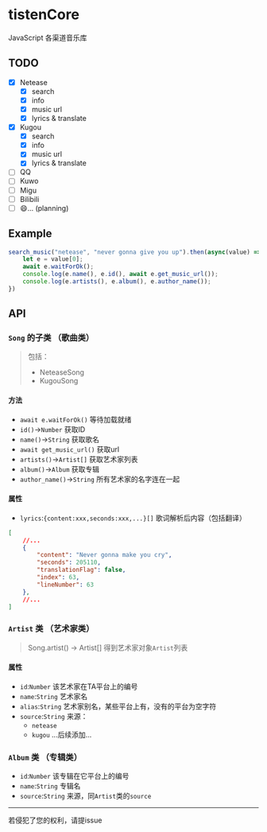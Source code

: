 # tistenCore
JavaScript 各渠道音乐库

## TODO
- [X] Netease
    - [X] search
    - [X] info
    - [X] music url
    - [X] lyrics & translate
- [X] Kugou
    - [X] search
    - [X] info
    - [X] music url
    - [X] lyrics & translate
- [ ] QQ
- [ ] Kuwo
- [ ] Migu
- [ ] Bilibili
- [ ] :smile:... (planning)

## Example

```javascript
search_music("netease", "never gonna give you up").then(async(value) => {
    let e = value[0];
    await e.waitForOk();
    console.log(e.name(), e.id(), await e.get_music_url());
    console.log(e.artists(), e.album(), e.author_name());
})
```
## API
### `Song` 的子类 （歌曲类）
> 包括：
> - NeteaseSong
> - KugouSong
#### 方法
- `await e.waitForOk()` 等待加载就绪
- `id()`->`Number` 获取ID 
- `name()`->`String` 获取歌名 
- `await get_music_url()` 获取url
- `artists()`->`Artist[]` 获取艺术家列表 
- `album()`->`Album` 获取专辑 
- `author_name()`->`String` 所有艺术家的名字连在一起
#### 属性
- `lyrics`:`{content:xxx,seconds:xxx,...}[]` 歌词解析后内容（包括翻译）
```json
[
    //...
    {
        "content": "Never gonna make you cry",
        "seconds": 205110,
        "translationFlag": false,
        "index": 63,
        "lineNumber": 63
    },
    //...
]
```
### `Artist` 类 （艺术家类）
> Song.artist() -> Artist[] 得到艺术家对象`Artist`列表
#### 属性
- `id`:`Number` 该艺术家在TA平台上的编号
- `name`:`String` 艺术家名
- `alias`:`String` 艺术家别名，某些平台上有，没有的平台为空字符
- `source`:`String` 来源：
    - `netease`
    - `kugou`
    ...后续添加...

### `Album` 类 （专辑类）
- `id`:`Number` 该专辑在它平台上的编号
- `name`:`String` 专辑名
- `source`:`String` 来源，同`Artist`类的`source`

---
若侵犯了您的权利，请提issue
